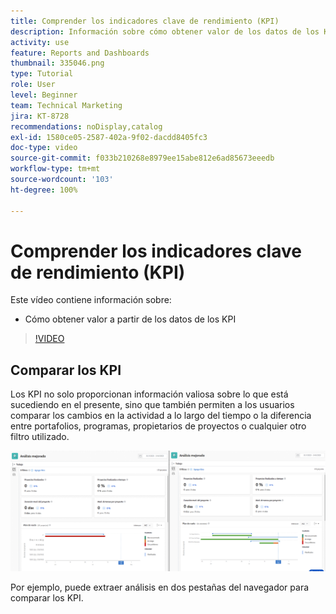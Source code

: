 ```yaml
---
title: Comprender los indicadores clave de rendimiento (KPI)
description: Información sobre cómo obtener valor de los datos de los KPI sobre lo que está sucediendo en el presente, así como sobre las tendencias del pasado.
activity: use
feature: Reports and Dashboards
thumbnail: 335046.png
type: Tutorial
role: User
level: Beginner
team: Technical Marketing
jira: KT-8728
recommendations: noDisplay,catalog
exl-id: 1580ce05-2587-402a-9f02-dacdd8405fc3
doc-type: video
source-git-commit: f033b210268e8979ee15abe812e6ad85673eeedb
workflow-type: tm+mt
source-wordcount: '103'
ht-degree: 100%

---
```


# Comprender los indicadores clave de rendimiento (KPI)

Este vídeo contiene información sobre:

* Cómo obtener valor a partir de los datos de los KPI

>[!VIDEO](https://video.tv.adobe.com/v/335046/?quality=12&learn=on)

## Comparar los KPI

Los KPI no solo proporcionan información valiosa sobre lo que está sucediendo en el presente, sino que también permiten a los usuarios comparar los cambios en la actividad a lo largo del tiempo o la diferencia entre portafolios, programas, propietarios de proyectos o cualquier otro filtro utilizado.

![Imagen que muestra dos pestañas del navegador, una al lado de la otra](assets/section-2-0.png)

Por ejemplo, puede extraer análisis en dos pestañas del navegador para comparar los KPI.
